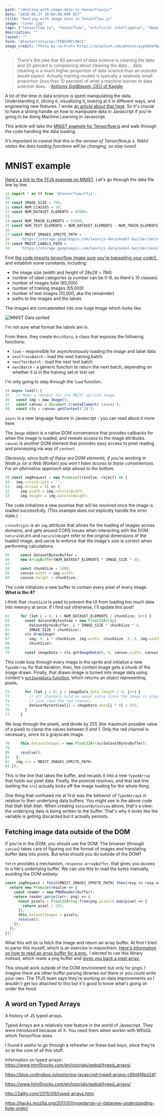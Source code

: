 ```yaml
---
path: "/dealing-with-image-data-in-tensorflowjs/"
date: "2018-05-27 10:00:00.000 EST"
title: "Dealing with image data in Tensorflow.js"
image: "cover.jpg"
tags: ["tensorflow.js", "tensorflow", "artificial intelligence", "deep learning", "machine learning", "image data"]
description: ""
layout: ""
form: "@FooterContainer/TENSORFLOWJS"
image_credit: "Photo by <a href='https://unsplash.com/photos/ajpU8UmfQAM?utm_source=unsplash&utm_medium=referral&utm_content=creditCopyText'>Hedi Alija</a>"
---
```


> There's the joke that 80 percent of data science is cleaning the data and 20 percent is complaining about cleaning the data ... data cleaning is a much higher proportion of data science than an outsider would expect. Actually training models is typically a relatively small proportion (less than 10 percent) of what a machine learner or data scientist does. - [Anthony Goldbloom, CEO of
> Kaggle](https://www.theverge.com/2017/11/1/16589246/machine-learning-data-science-dirty-data-kaggle-survey-2017)

A lot of the time in data science is spent manipulating the data. Understanding it, slicing it, visualizing it, looking at it in different ways, and engineering new features. I wrote [an article about that here](/common-patterns-for-analyzing-data/). So it's crucial to have a strong handle on how to manipulate data in Javascript if you're going to be doing Machine Learning in Javascript.

This article will take the [MNIST example for Tensorflow.js](https://github.com/tensorflow/tfjs-examples/blob/master/mnist/data.js) and walk through the code handling the data loading.

*It's important to caveat that this is the version of Tensorflow.js x. Nikhil states the data loading functions will be changing, so stay tuned.*

# MNIST example

[Here's a link to the TFJS example on MNIST](https://github.com/tensorflow/tfjs-examples/blob/master/mnist/data.js). Let's go through the data file line by line.

```javascript
18 import * as tf from '@tensorflow/tfjs';
19
20 const IMAGE_SIZE = 784;
21 const NUM_CLASSES = 10;
22 const NUM_DATASET_ELEMENTS = 65000;
23
24 const NUM_TRAIN_ELEMENTS = 55000;
25 const NUM_TEST_ELEMENTS = NUM_DATASET_ELEMENTS - NUM_TRAIN_ELEMENTS;
26
27 const MNIST_IMAGES_SPRITE_PATH =
28     'https://storage.googleapis.com/learnjs-data/model-builder/mnist_images.png';
29 const MNIST_LABELS_PATH =
30     'https://storage.googleapis.com/learnjs-data/model-builder/mnist_labels_uint8';`
```

First [the code imports tensorflow (make sure you're transpiling your code!)](/tensorflowjs-hello-world/), and establish some constants, including:

* the image size (width and height of 28x28 = 784)
* number of label categories (a number can be 0-9, so there's 10 classes)
* number of images total (65,000)
* number of training images (55,000)
* number of test images (10,000, aka the remainder)
* paths to the images and the labels

The images are concatenated into one huge image which looks like:

![MNIST Data sprited](mnist.png)

I'm not sure what format the labels are in.

From there, they create `MnistData`, a class that exposes the following functions:

* `load` - responsible for asynchronously loading the image and label data
* `nextTrainBatch` - load the next training batch
* `nextTestBatch` - load the next test batch
* `nextBatch` - a generic function to return the next batch, depending on whether it is in the training set or test set

I'm only going to step through the `load` function.

```javascript
44 async load() {
45   // Make a request for the MNIST sprited image.
46   const img = new Image();
47   const canvas = document.createElement('canvas');
48   const ctx = canvas.getContext('2d');
```

`async` is a new language feature in Javascript - you can read about it more here.

The `Image` object is a native DOM convenience that provides callbacks for when the image is loaded, and reveals access to the image attributes. `canvas` is another DOM element that provides easy access to pixel reading and processing via way of `context`.

*Obviously, since both of these are DOM elements, if you're working in Node.js (or a Web Worker) you won't have access to these conveniences. For an alternative approach skip ahead to the bottom.*

```javascript
49 const imgRequest = new Promise((resolve, reject) => {
50   img.crossOrigin = '';
51   img.onload = () => {
52     img.width = img.naturalWidth;
53     img.height = img.naturalHeight;
```

The code initializes a new promise that will be resolved once the image is loaded successfully. (This example does not explicitly handle the error state.)

`crossOrigin` is an `img` attribute that allows for the loading of images across domains, and gets around CORS issues when interacting with the DOM. `naturalWidth` and `naturalHeight` refer to the original dimensions of the loaded image, and serve to enforce that the image's size is correct when performing calculations.

```javascript
55     const datasetBytesBuffer =
56     new ArrayBuffer(NUM_DATASET_ELEMENTS * IMAGE_SIZE * 4);
57
58     const chunkSize = 5000;
59     canvas.width = img.width;
60     canvas.height = chunkSize;
```
The code initializes a new buffer to contain every pixel of every image. **What is the 4?**

I *think* that `chunkSize` is used to prevent the UI from loading too much data into memory at once. If I find out otherwise, I'll update this post!

```javascript
62     for (let i = 0; i < NUM_DATASET_ELEMENTS / chunkSize; i++) {
63       const datasetBytesView = new Float32Array(
64         datasetBytesBuffer, i * IMAGE_SIZE * chunkSize * 4,
65         IMAGE_SIZE * chunkSize);
66       ctx.drawImage(
67         img, 0, i * chunkSize, img.width, chunkSize, 0, 0, img.width,
68         chunkSize);
69
70       const imageData = ctx.getImageData(0, 0, canvas.width, canvas.height);
```

This code loop through every image in the sprite and initialize a new `TypedArray` for that iteration; then, the context image gets a chunk of the image drawn. Finally, that drawn image is turned into image data using context's [`getImageData` function](https://developer.mozilla.org/en-US/docs/Web/API/CanvasRenderingContext2D/getImageData), which returns an object representing pixels.

```javascript
72       for (let j = 0; j < imageData.data.length / 4; j++) {
73         // All channels hold an equal value since the image is grayscale, so
74         // just read the red channel.
75         datasetBytesView[j] = imageData.data[j * 4] / 255;
76       }
77     }
```

We loop through the pixels, and divide by 255 (the maximum possible value of a pixel) to clamp the values between 0 and 1. Only the red channel is necessary, since its a grayscale image.

```javascript
78     this.datasetImages = new Float32Array(datasetBytesBuffer);
79
80     resolve();
81   };
82   img.src = MNIST_IMAGES_SPRITE_PATH;
83 });
```

This is the line that takes the buffer, and recasts it into a new `TypedArray` that holds our pixel data. Finally, the promise resolves, and that last line (setting the `src`) actually kicks off the image loading for the whole thing.

One thing that confused me at first was the behavior of `TypedArray`s in relation to their underlying data buffers. You might see in the above code that blah blah blah. When creating `datasetBytesView` above, that's a view; the underlying data is being written to the buffer. That's why it looks like the variable is getting discarded but it actually persists.

## Fetching image data outside of the DOM

If you're in the DOM, you should use the DOM. The browser (through `canvas`) takes care of figuring out the format of images and translating buffer data into pixels. But what should you do outside of the DOM?

`fetch` provides a mechanism, `response.arrayBuffer`, that gives you access to a file's underlying buffer. We can use this to read the bytes manually, avoiding the DOM entirely:

```javascript
const imgRequest = fetch(MNIST_IMAGES_SPRITE_PATH).then(resp => resp.arrayBuffer()).then(buffer => {
  return new Promise(resolve => {
    const reader = new PNGReader(buffer);
    return reader.parse((err, png) => {
      const pixels = Float32Array.from(png.pixels).map(pixel => {
        return pixel / 255;
      });
      this.datasetImages = pixels;
      resolve();
    });
  });
});
```

What this will do is fetch the image and return an array buffer. At first I tried to parse this myself, which is an exercise in masochism. [Here's information on how to read an array buffer for a png.](http://www.libpng.org/pub/png/spec/1.2/PNG-Structure.html). I elected to use this library instead, which reads a png buffer and [gives you back a pixel array.](https://github.com/arian/pngjs)

This should work outside of the DOM environment but only for pngs. I imagine there are other buffer parsing libraries out there or you could write your own. The TFJS team says they're working on data improvements so I wouldn't get too attached to this but it's good to know what's going on under the hood.

## A word on Typed Arrays

A history of JS typed arrays.

Typed Arrays are a relatively new feature in the world of Javascript. They were introduced because of X. You need them when workin with WEbGL which Tensorflow does.

I found it useful to go through a refresher on these bad boys, since they're so at the core of all this stuff.

Information on typed arrays: https://www.html5rocks.com/en/tutorials/webgl/typed_arrays/

https://blog.codingbox.io/exploring-javascript-typed-arrays-c8fd4f8bd24f

https://www.html5rocks.com/en/tutorials/webgl/typed_arrays/

http://2ality.com/2015/09/typed-arrays.html

https://hacks.mozilla.org/2017/01/typedarray-or-dataview-understanding-byte-order/


